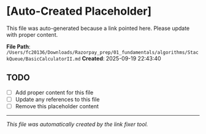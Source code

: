 # [Auto-Created Placeholder]

This file was auto-generated because a link pointed here.
Please update with proper content.

**File Path**: `/Users/fc20136/Downloads/Razorpay_prep/01_fundamentals/algorithms/StackQueue/BasicCalculatorII.md`
**Created**: 2025-09-19 22:43:40

## TODO
- [ ] Add proper content for this file
- [ ] Update any references to this file
- [ ] Remove this placeholder content

---
*This file was automatically created by the link fixer tool.*

